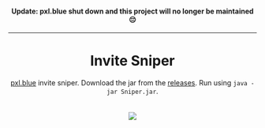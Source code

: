 <h4 align="center">Update: pxl.blue shut down and this project will no longer be maintained 😔</h4>

---

<h1 align="center">Invite Sniper</h1>

<p align="center"><a href="https://pxl.blue/">pxl.blue</a> invite sniper. Download the jar from the <a href="https://github.com/8mq/pxl.blue-Sniper/releases">releases</a>. Run using <code>java -jar Sniper.jar</code>.<br><br><br>
<img src="https://cdn.discordapp.com/attachments/814771692982370334/816868774748618752/unknown.png" />
</p>
